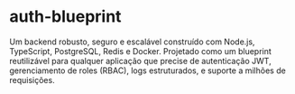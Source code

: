 # auth-blueprint
Um backend robusto, seguro e escalável construído com Node.js, TypeScript, PostgreSQL, Redis e Docker. Projetado como um blueprint reutilizável para qualquer aplicação que precise de autenticação JWT, gerenciamento de roles (RBAC), logs estruturados, e suporte a milhões de requisições.
